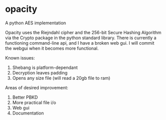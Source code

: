 # opacity
A python AES implementation


Opacity uses the Riejndahl cipher and the 256-bit Secure Hashing Algorithm via the Crypto package in the python standard library. There is currently a functioning command-line api, and I have a broken web gui. I will commit the webgui when it becomes more functional. 

Known issues:

1) Shebang is platform-dependant
2) Decryption leaves padding
3) Opens any size file (will read a 20gb file to ram)


Areas of desired improvement:
1) Better PBKD
2) More practical file i/o 
3) Web gui
4) Documentation
